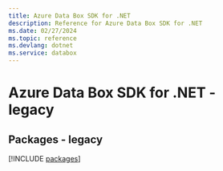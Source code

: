 ```yaml
---
title: Azure Data Box SDK for .NET
description: Reference for Azure Data Box SDK for .NET
ms.date: 02/27/2024
ms.topic: reference
ms.devlang: dotnet
ms.service: databox
---
```

# Azure Data Box SDK for .NET - legacy
## Packages - legacy
[!INCLUDE [packages](data-box-index.md)]